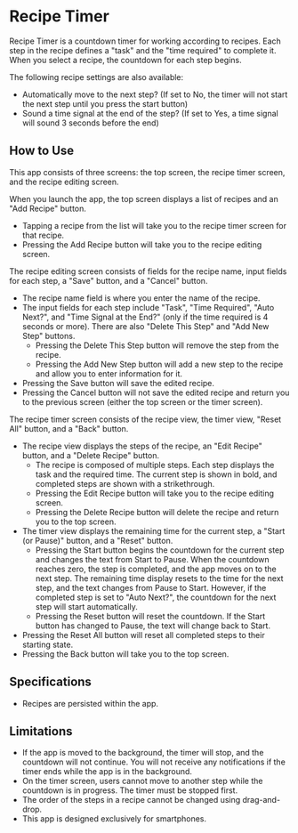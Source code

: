 # Recipe Timer

Recipe Timer is a countdown timer for working according to recipes. Each step in the recipe defines a "task" and the "time required" to complete it. When you select a recipe, the countdown for each step begins.

The following recipe settings are also available:
- Automatically move to the next step? (If set to No, the timer will not start the next step until you press the start button)
- Sound a time signal at the end of the step? (If set to Yes, a time signal will sound 3 seconds before the end)

## How to Use

This app consists of three screens: the top screen, the recipe timer screen, and the recipe editing screen.

When you launch the app, the top screen displays a list of recipes and an "Add Recipe" button.
- Tapping a recipe from the list will take you to the recipe timer screen for that recipe.
- Pressing the Add Recipe button will take you to the recipe editing screen.

The recipe editing screen consists of fields for the recipe name, input fields for each step, a "Save" button, and a "Cancel" button.
- The recipe name field is where you enter the name of the recipe.
- The input fields for each step include "Task", "Time Required", "Auto Next?", and "Time Signal at the End?" (only if the time required is 4 seconds or more). There are also "Delete This Step" and "Add New Step" buttons.
  - Pressing the Delete This Step button will remove the step from the recipe.
  - Pressing the Add New Step button will add a new step to the recipe and allow you to enter information for it.
- Pressing the Save button will save the edited recipe.
- Pressing the Cancel button will not save the edited recipe and return you to the previous screen (either the top screen or the timer screen).

The recipe timer screen consists of the recipe view, the timer view, "Reset All" button, and a "Back" button.
- The recipe view displays the steps of the recipe, an "Edit Recipe" button, and a "Delete Recipe" button.
  - The recipe is composed of multiple steps. Each step displays the task and the required time. The current step is shown in bold, and completed steps are shown with a strikethrough.
  - Pressing the Edit Recipe button will take you to the recipe editing screen.
  - Pressing the Delete Recipe button will delete the recipe and return you to the top screen.
- The timer view displays the remaining time for the current step, a "Start (or Pause)" button, and a "Reset" button.
  - Pressing the Start button begins the countdown for the current step and changes the text from Start to Pause. When the countdown reaches zero, the step is completed, and the app moves on to the next step. The remaining time display resets to the time for the next step, and the text changes from Pause to Start. However, if the completed step is set to "Auto Next?", the countdown for the next step will start automatically.
  - Pressing the Reset button will reset the countdown. If the Start button has changed to Pause, the text will change back to Start.
- Pressing the Reset All button will reset all completed steps to their starting state.
- Pressing the Back button will take you to the top screen.

## Specifications

- Recipes are persisted within the app.

## Limitations

- If the app is moved to the background, the timer will stop, and the countdown will not continue. You will not receive any notifications if the timer ends while the app is in the background.
- On the timer screen, users cannot move to another step while the countdown is in progress. The timer must be stopped first.
- The order of the steps in a recipe cannot be changed using drag-and-drop.
- This app is designed exclusively for smartphones.

